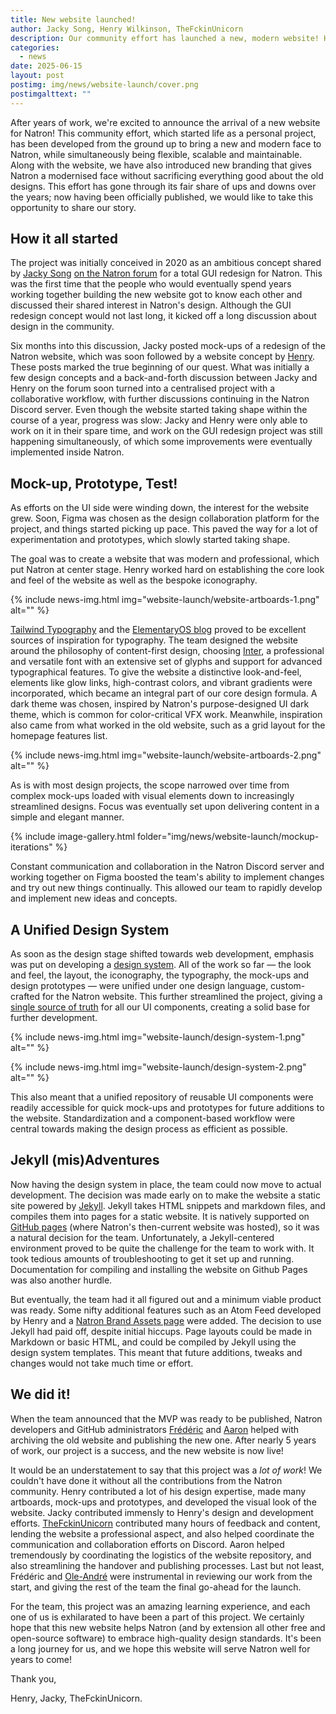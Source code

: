 ```yaml
---
title: New website launched!
author: Jacky Song, Henry Wilkinson, TheFckinUnicorn
description: Our community effort has launched a new, modern website! Here's more about how we got here.
categories:
  - news
date: 2025-06-15
layout: post
postimg: img/news/website-launch/cover.png
postimgalttext: ""
---
```


After years of work, we're excited to announce the arrival of a new website for Natron! This community effort, which started life as a personal project, has been developed from the ground up to bring a new and modern face to Natron, while simultaneously being flexible, scalable and maintainable. Along with the website, we have also introduced new branding that gives Natron a modernised face without sacrificing everything good about the old designs. This effort has gone through its fair share of ups and downs over the years; now having been officially published, we would like to take this opportunity to share our story.

## How it all started

The project was initially conceived in 2020 as an ambitious concept shared by [Jacky Song](https://jackysci.com) [on the Natron forum](https://discuss.pixls.us/t/natron-ui-re-design-proposal/18313) for a total GUI redesign for Natron. This was the first time that the people who would eventually spend years working together building the new website got to know each other and discussed their shared interest in Natron's design. Although the GUI redesign concept would not last long, it kicked off a long discussion about design in the community.

Six months into this discussion, Jacky posted mock-ups of a redesign of the Natron website, which was soon followed by a website concept by [Henry](https://wilkinson.graphics/). These posts marked the true beginning of our quest. What was initially a few design concepts and a back-and-forth discussion between Jacky and Henry on the forum soon turned into a centralised project with a collaborative workflow, with further discussions continuing in the Natron Discord server. Even though the website started taking shape within the course of a year, progress was slow: Jacky and Henry were only able to work on it in their spare time, and work on the GUI redesign project was still happening simultaneously, of which some improvements were eventually implemented inside Natron.

## Mock-up, Prototype, Test!

As efforts on the UI side were winding down, the interest for the website grew. Soon, Figma was chosen as the design collaboration platform for the project, and things started picking up pace. This paved the way for a lot of experimentation and prototypes, which slowly started taking shape.

The goal was to create a website that was modern and professional, which put Natron at center stage. Henry worked hard on establishing the core look and feel of the website as well as the bespoke iconography.

{% include news-img.html 
   img="website-launch/website-artboards-1.png"
   alt=""
%}

[Tailwind Typography](https://github.com/tailwindlabs/tailwindcss-typography) and the [ElementaryOS blog](https://blog.elementary.io/) proved to be excellent sources of inspiration for typography. The team designed the website around the philosophy of content-first design, choosing [Inter](https://rsms.me/inter/), a professional and versatile font with an extensive set of glyphs and support for advanced typographical features. To give the website a distinctive look-and-feel, elements like glow links, high-contrast colors, and vibrant gradients were incorporated, which became an integral part of our core design formula. A dark theme was chosen, inspired by Natron's purpose-designed UI dark theme, which is common for color-critical VFX work. Meanwhile, inspiration also came from what worked in the old website, such as a grid layout for the homepage features list.

{% include news-img.html 
   img="website-launch/website-artboards-2.png"
   alt=""
%}

As is with most design projects, the scope narrowed over time from complex mock-ups loaded with visual elements down to increasingly streamlined designs. Focus was eventually set upon delivering content in a simple and elegant manner.

{% include image-gallery.html folder="img/news/website-launch/mockup-iterations" %}

Constant communication and collaboration in the Natron Discord server and working together on Figma boosted the team's ability to implement changes and try out new things continually. This allowed our team to rapidly develop and implement new ideas and concepts.

## A Unified Design System

As soon as the design stage shifted towards web development, emphasis was put on developing a [design system](https://www.figma.com/blog/design-systems-101-what-is-a-design-system/). All of the work so far — the look and feel, the layout, the iconography, the typography, the mock-ups and design prototypes — were unified under one design language, custom-crafted for the Natron website. This further streamlined the project, giving a [single source of truth](https://en.wikipedia.org/wiki/Single_source_of_truth) for all our UI components, creating a solid base for further development.

{% include news-img.html 
   img="website-launch/design-system-1.png"
   alt=""
%}

{% include news-img.html 
   img="website-launch/design-system-2.png"
   alt=""
%}

This also meant that a unified repository of reusable UI components were readily accessible for quick mock-ups and prototypes for future additions to the website. Standardization and a component-based workflow were central towards making the design process as efficient as possible.

## Jekyll (mis)Adventures

Now having the design system in place, the team could now move to actual development. The decision was made early on to make the website a static site powered by [Jekyll](https://jekyllrb.com/). Jekyll takes HTML snippets and markdown files, and compiles them into pages for a static website. It is natively supported on [GitHub pages](https://pages.github.com/) (where Natron's then-current website was hosted), so it was a natural decision for the team. Unfortunately, a Jekyll-centered environment proved to be quite the challenge for the team to work with. It took tedious amounts of troubleshooting to get it set up and running. Documentation for compiling and installing the website on Github Pages was also another hurdle.

But eventually, the team had it all figured out and a minimum viable product was ready. Some nifty additional features such as an Atom Feed developed by Henry and a [Natron Brand Assets page](https://natrongithub.github.io/brand) were added. The decision to use Jekyll had paid off, despite initial hiccups. Page layouts could be made in Markdown or basic HTML, and could be compiled by Jekyll using the design system templates. This meant that future additions, tweaks and changes would not take much time or effort.

## We did it!

When the team announced that the MVP was ready to be published, Natron developers and GitHub administrators [Frédéric](https://github.com/devernay) and [Aaron](https://github.com/acolwell) helped with archiving the old website and publishing the new one. After nearly 5 years of work, our project is a success, and the new website is now live!

It would be an understatement to say that this project was a _lot of work_! We couldn't have done it without all the contributions from the Natron community. Henry contributed a lot of his design expertise, made many artboards, mock-ups and prototypes, and developed the visual look of the website. Jacky contributed immensly to Henry's design and development efforts. [TheFckinUnicorn](https://thefckinunicorn.com/) contributed many hours of feedback and content, lending the website a professional aspect, and also helped coordinate the communication and collaboration efforts on Discord. Aaron helped tremendously by coordinating the logistics of the website repository, and also streamlining the handover and publishing processes. Last but not least, Frédéric  and [Ole-André](https://github.com/rodlie) were instrumental in reviewing our work from the start, and giving the rest of the team the final go-ahead for the launch.

For the team, this project was an amazing learning experience, and each one of us is exhilarated to have been a part of this project. We certainly hope that this new website helps Natron (and by extension all other free and open-source software) to embrace high-quality design standards. It's been a long journey for us, and we hope this website will serve Natron well for years to come!

Thank you,

Henry, Jacky, TheFckinUnicorn.
